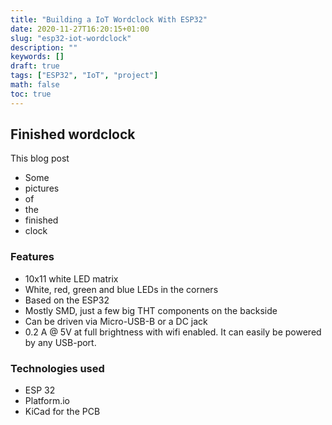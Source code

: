 ```yaml
---
title: "Building a IoT Wordclock With ESP32"
date: 2020-11-27T16:20:15+01:00
slug: "esp32-iot-wordclock"
description: ""
keywords: []
draft: true
tags: ["ESP32", "IoT", "project"]
math: false
toc: true
---
```


## Finished wordclock

This blog post 

- Some
- pictures
- of
- the
- finished
- clock

### Features

- 10x11 white LED matrix
- White, red, green and blue LEDs in the corners
- Based on the ESP32
- Mostly SMD, just a few big THT components on the backside
- Can be driven via Micro-USB-B or a DC jack
- 0.2 A @ 5V at full brightness with wifi enabled. It can easily be powered by any USB-port.

### Technologies used

- ESP 32
- Platform.io
- KiCad for the PCB
